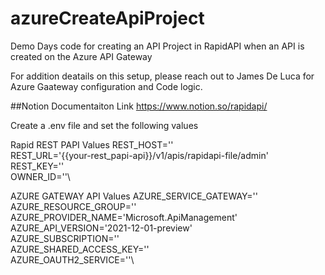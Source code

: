 # azureCreateApiProject
Demo Days code for creating an API Project in RapidAPI when an API is created on the Azure API Gateway

For addition deatails on this setup, please reach out to James De Luca for Azure Gaateway configuration and Code logic.

##Notion Documentaiton Link 
https://www.notion.so/rapidapi/


Create a .env file and set the following values


Rapid REST PAPI Values
REST_HOST=''\
REST_URL='{{your-rest_papi-api}}/v1/apis/rapidapi-file/admin'\
REST_KEY=''\
OWNER_ID=''\

AZURE GATEWAY API Values
AZURE_SERVICE_GATEWAY=''\
AZURE_RESOURCE_GROUP=''\
AZURE_PROVIDER_NAME='Microsoft.ApiManagement'\
AZURE_API_VERSION='2021-12-01-preview'\
AZURE_SUBSCRIPTION=''\
AZURE_SHARED_ACCESS_KEY=''\
AZURE_OAUTH2_SERVICE=''\
